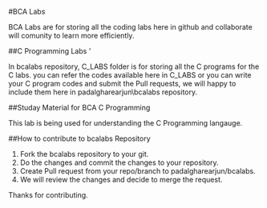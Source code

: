 #BCA Labs

BCA Labs are for storing all the coding labs here in github and collaborate will comunity to learn more efficiently. 

##C Programming Labs '

In bcalabs repository, C_LABS folder is for storing all the C programs for the C labs. you can refer the codes available here in C_LABS or you can write your C program codes and submit the Pull requests, we will happy to include them here in padalgharearjun\bcalabs repository.

##Studay Material for BCA C Programming

This lab is being used for understanding the C Programming langauge.

##How to contribute to bcalabs Repository

1. Fork the bcalabs repository to your git.
2. Do the changes and commit the changes to your repository.
3. Create Pull request from your repo/branch to padalgharearjun/bcalabs.
4. We will review the changes and decide to merge the request.

Thanks for contributing.
